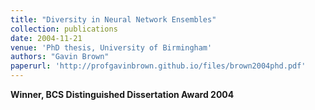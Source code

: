 ```yaml
---
title: "Diversity in Neural Network Ensembles"
collection: publications
date: 2004-11-21
venue: 'PhD thesis, University of Birmingham'
authors: "Gavin Brown"
paperurl: 'http://profgavinbrown.github.io/files/brown2004phd.pdf'
---
```

<b>Winner, BCS Distinguished Dissertation Award 2004</b>
